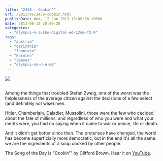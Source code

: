 ```yaml
---
title: "2430 - Cookin'"
url: /2013/06/2430-cookin.html
publishDate: Wed, 12 Jun 2013 18:00:28 +0000
date: 2013-06-12 20:00:28
categories: 
  - "olympus-m-zuiko-digital-ed-12mm-f2-0"
tags: 
  - "austria"
  - "carinthia"
  - "fountain"
  - "karnten"
  - "leaves"
  - "olympus-om-d-e-m5"
---
```

<div class="container">
<div class="center"><a target="_blank" href="https://d25zfm9zpd7gm5.cloudfront.net/1200x1200/2013/20130607_175353_lr.jpg"><img src="https://d25zfm9zpd7gm5.cloudfront.net/0600x0600/2013/20130607_175353_lr.jpg" /></a></div>
</div>
<br />

Among the things that troubled Stefan Zweig, one of the worst was the helplessness of the average citizen against the decisions of a few select (and definitely not wise) men. 

 Hitler, Chamberlain, Daladier, Mussolini, those were the few who decided about the fate of millions, and regardless of who you were and what your merits were, you had no saying when it came to war or peace, life or death.

 And it didn't get better since then. The pretenses have changed, the world has become superficially more democratic, but in the end it's all the same: we are the ingredients of a soup cooked by other people.

The Song of the Day is "Cookin'" by Clifford Brown. Hear it on <a href="http://www.youtube.com/watch?v=Z0KQrxXZPNo" target="_blank">YouTube</a>.
